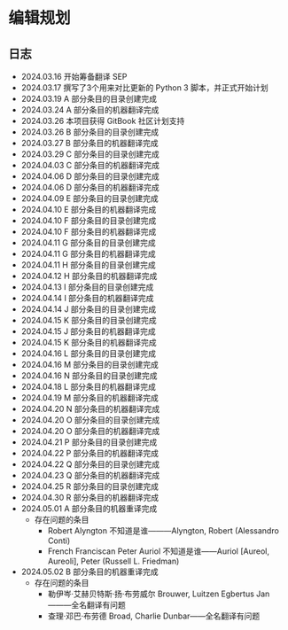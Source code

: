 # 编辑规划

## 日志

- 2024.03.16 开始筹备翻译 SEP
- 2024.03.17 撰写了3个用来对比更新的 Python 3 脚本，并正式开始计划
- 2024.03.19 A 部分条目的目录创建完成
- 2024.03.24 A 部分条目的机器翻译完成
- 2024.03.26 本项目获得 GitBook 社区计划支持
- 2024.03.26 B 部分条目的目录创建完成
- 2024.03.27 B 部分条目的机器翻译完成
- 2024.03.29 C 部分条目的目录创建完成
- 2024.04.03 C 部分条目的机器翻译完成
- 2024.04.06 D 部分条目的目录创建完成
- 2024.04.06 D 部分条目的机器翻译完成
- 2024.04.09 E 部分条目的目录创建完成
- 2024.04.10 E 部分条目的机器翻译完成
- 2024.04.10 F 部分条目的目录创建完成
- 2024.04.10 F 部分条目的机器翻译完成
- 2024.04.11 G 部分条目的目录创建完成
- 2024.04.11 G 部分条目的机器翻译完成
- 2024.04.11 H 部分条目的目录创建完成
- 2024.04.12 H 部分条目的机器翻译完成
- 2024.04.13 I 部分条目的目录创建完成
- 2024.04.14 I 部分条目的机器翻译完成
- 2024.04.14 J 部分条目的目录创建完成
- 2024.04.15 K 部分条目的目录创建完成
- 2024.04.15 J 部分条目的机器翻译完成
- 2024.04.15 K 部分条目的机器翻译完成
- 2024.04.16 L 部分条目的目录创建完成
- 2024.04.16 M 部分条目的目录创建完成
- 2024.04.16 N 部分条目的目录创建完成
- 2024.04.18 L 部分条目的机器翻译完成
- 2024.04.19 M 部分条目的机器翻译完成
- 2024.04.20 N 部分条目的机器翻译完成
- 2024.04.20 O 部分条目的目录创建完成
- 2024.04.20 O 部分条目的机器翻译完成
- 2024.04.21 P 部分条目的目录创建完成
- 2024.04.22 P 部分条目的机器翻译完成
- 2024.04.22 Q 部分条目的目录创建完成
- 2024.04.23 Q 部分条目的机器翻译完成
- 2024.04.25 R 部分条目的目录创建完成
- 2024.04.30 R 部分条目的机器翻译完成
- 2024.05.01 A 部分条目的机器重译完成
  - 存在问题的条目
    - Robert Alyngton 不知道是谁———Alyngton, Robert (Alessandro Conti)
    - French Franciscan Peter Auriol  不知道是谁——Auriol [Aureol, Aureoli], Peter (Russell L. Friedman)
- 2024.05.02 B 部分条目的机器重译完成
  - 存在问题的条目
    - 勒伊岑·艾赫贝特斯·扬·布劳威尔 Brouwer, Luitzen Egbertus Jan———全名翻译有问题
   	- 查理·邓巴·布劳德 Broad, Charlie Dunbar——全名翻译有问题
